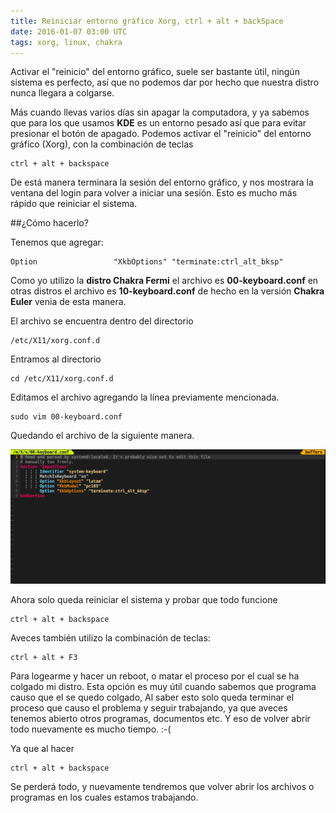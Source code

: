 ```yaml
---
title: Reiniciar entorno gráfico Xorg, ctrl + alt + backSpace
date: 2016-01-07 03:00 UTC
tags: xorg, linux, chakra
---
```


Activar el "reinicio" del entorno gráfico, suele ser bastante útil, ningún sistema es perfecto, así que no podemos dar por hecho que nuestra distro nunca llegara a colgarse.

Más cuando llevas varios días sin apagar la computadora, y ya sabemos que para los que usamos **KDE** es un entorno pesado así que para evitar presionar el botón de apagado. Podemos activar el "reinicio" del entorno gráfico (Xorg), con la combinación de teclas

```
ctrl + alt + backspace
```

De está manera terminara la sesión del entorno gráfico, y nos mostrara la ventana del login para volver a iniciar una sesión. Esto es mucho más rápido que reiniciar el sistema.

##¿Cómo hacerlo?

Tenemos que agregar:

```
Option                 "XkbOptions" "terminate:ctrl_alt_bksp"
```

Como yo utilizo la **distro Chakra Fermi** el archivo es **00-keyboard.conf**
en otras distros el archivo es  **10-keyboard.conf** de hecho en la versión **Chakra Euler**  venia de esta manera.

El archivo se encuentra dentro del directorio

```
/etc/X11/xorg.conf.d
```

Entramos al directorio

```
cd /etc/X11/xorg.conf.d
```

Editamos el archivo agregando la línea previamente mencionada.

```
sudo vim 00-keyboard.conf
```

Quedando el archivo de la siguiente manera.

[![Alt text](./images/xorg/keyboard.png)](./images/xorg/keyboard.png)


Ahora solo queda reiniciar el sistema y probar que todo funcione

```
ctrl + alt + backspace
```


Aveces también utilizo la combinación de teclas:

```
ctrl + alt + F3
```

Para logearme y hacer un reboot, o matar el proceso por el cual se ha colgado mi distro. Esta opción es muy útil cuando sabemos que programa causo que el se quedo colgado, Al saber esto solo queda terminar el proceso que causo el problema y seguir trabajando, ya que aveces tenemos abierto otros programas, documentos etc. Y eso de volver abrir todo nuevamente es mucho tiempo. :-(

Ya que al hacer

```
ctrl + alt + backspace
```

Se perderá todo, y nuevamente tendremos que volver abrir los archivos o programas en los cuales estamos trabajando.
